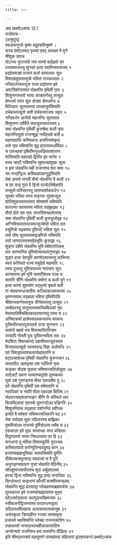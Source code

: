 ```yaml
---
title: ००१

---
```

अथ प्रथमोऽध्यायः 12.1  
राजोवाच -  
(अनुष्टुप्)  
स्वधामानुगते कृष्ण यदुवंशविभूषणे ।  
कस्य वंशोऽभवत् पृथ्व्यां एतद् आचक्ष्व मे मुने  
श्रीशुक उवाच  
योऽन्त्यः पुरञ्जयो नाम भाव्यो बार्हद्रथो नृप  
तस्यामात्यस्तु शुनको हत्वा स्वामिनमात्मजम् १  
प्रद्योतसञ्ज्ञं राजानं कर्ता यत्पालकः सुतः  
विशाखयूपस्तत्पुत्रो भविता राजकस्ततः २  
नन्दिवर्धनस्तत्पुत्रः पञ्च प्रद्योतना इमे  
अष्टत्रिंशोत्तरशतं भोक्ष्यन्ति पृथिवीं नृपाः ३  
शिशुनागस्ततो भाव्यः काकवर्णस्तु तत्सुतः  
क्षेमधर्मा तस्य सुतः क्षेत्रज्ञः क्षेमधर्मजः ४  
विधिसारः सुतस्तस्या जातशत्रुर्भविष्यति  
दर्भकस्तत्सुतो भावी दर्भकस्याजयः स्मृतः ५  
नन्दिवर्धन आजेयो महानन्दिः सुतस्ततः  
शिशुनागा दशैवैते सष्ट्युत्तरशतत्रयम् ६  
समा भोक्ष्यन्ति पृथिवीं कुरुश्रेष्ठ कलौ नृपाः  
महानन्दिसुतो राजन्शूद्रा गर्भोद्भवो बली ७  
महापद्मपतिः कश्चिन्नन्दः क्षत्रविनाशकृत्  
ततो नृपा भविष्यन्ति शूद्र प्रायास्त्वधार्मिकाः ८  
स एकच्छत्रां पृथिवीमनुल्लङ्घितशासनः  
शासिष्यति महापद्मो द्वितीय इव भार्गवः ९  
तस्य चाष्टौ भविष्यन्ति सुमाल्यप्रमुखाः सुताः  
य इमां भोक्ष्यन्ति महीं राजानश्च शतं समाः १०  
नव नन्दान्द्विजः कश्चित्प्रपन्नानुद्धरिष्यति  
तेषां अभावे जगतीं मौर्या भोक्ष्यन्ति वै कलौ ११  
स एव चन्द्र गुप्तं वै द्विजो राज्येऽभिषेक्ष्यति  
तत्सुतो वारिसारस्तु ततश्चाशोकवर्धनः १२  
सुयशा भविता तस्य सङ्गतः सुयशःसुतः  
शालिशूकस्ततस्तस्य सोमशर्मा भविष्यति  
शतधन्वा ततस्तस्य भविता तद्बृहद्रथः १३  
मौर्या ह्येते दश नृपाः सप्तत्रिंशच्छतोत्तरम्  
समा भोक्ष्यन्ति पृथिवीं कलौ कुरुकुलोद्वह १४  
अग्निमित्रस्ततस्तस्मात्सुज्येष्ठो भविता ततः  
वसुमित्रो भद्रकश्च पुलिन्दो भविता सुतः १५  
ततो घोषः सुतस्तस्माद्वज्रमित्रो भविष्यति  
ततो भागवतस्तस्माद्देवभूतिः कुरूद्वह १६  
शुङ्गा दशैते भोक्ष्यन्ति भूमिं वर्षशताधिकम्  
ततः काण्वानियं भूमिर्यास्यत्यल्पगुणान्नृप १७  
शुङ्गं हत्वा देवभूतिं काण्वोऽमात्यस्तु कामिनम्  
स्वयं करिष्यते राज्यं वसुदेवो महामतिः १८  
तस्य पुत्रस्तु भूमित्रस्तस्य नारायणः सुतः  
काण्वायना इमे भूमिं चत्वारिंशच्च पञ्च च  
शतानि त्रीणि भोक्ष्यन्ति वर्षाणां च कलौ युगे १९  
हत्वा काण्वं सुशर्माणं तद्भृत्यो वृषलो बली  
गां भोक्ष्यत्यन्ध्रजातीयः कञ्चित्कालमसत्तमः २०  
कृष्णनामाथ तद्भ्राता भविता पृथिवीपतिः  
श्रीशान्तकर्णस्तत्पुत्रः पौर्णमासस्तु तत्सुतः २१  
लम्बोदरस्तु तत्पुत्रस्तस्माच्चिबिलको नृपः  
मेघस्वातिश्चिबिलकादटमानस्तु तस्य च २२  
अनिष्टकर्मा हालेयस्तलकस्तस्य चात्मजः  
पुरीषभीरुस्तत्पुत्रस्ततो राजा सुनन्दनः २३  
चकोरो बहवो यत्र शिवस्वातिररिन्दमः  
तस्यापि गोमती पुत्रः पुरीमान्भविता ततः २४  
मेदशिराः शिवस्कन्दो यज्ञश्रीस्तत्सुतस्ततः  
विजयस्तत्सुतो भाव्यश्चन्द्र विज्ञः सलोमधिः २५  
एते त्रिंशन्नृपतयश्चत्वार्यब्दशतानि च  
षट्पञ्चाशच्च पृथिवीं भोक्ष्यन्ति कुरुनन्दन २६  
सप्ताभीरा आवभृत्या दश गर्दभिनो नृपाः  
कङ्काः षोडश भूपाला भविष्यन्त्यतिलोलुपाः २७  
ततोऽष्टौ यवना भाव्याश्चतुर्दश तुरुष्ककाः  
भूयो दश गुरुण्डाश्च मौला एकादशैव तु २८  
एते भोक्ष्यन्ति पृथिवीं दश वर्षशतानि च  
नवाधिकां च नवतिं मौला एकादश क्षितिम् २९  
भोक्ष्यन्त्यब्दशतान्यङ्ग त्रीणि तैः संस्थिते ततः  
किलकिलायां नृपतयो भूतनन्दोऽथ वङ्गिरिः ३०  
शिशुनन्दिश्च तद्भ्राता यशोनन्दिः प्रवीरकः  
इत्येते वै वर्षशतं भविष्यन्त्यधिकानि षट् ३१  
तेषां त्रयोदश सुता भवितारश्च बाह्लिकाः  
पुष्पमित्रोऽथ राजन्यो दुर्मित्रोऽस्य तथैव च ३२  
एककाला इमे भूपाः सप्तान्ध्राः सप्त कौशलाः  
विदूरपतयो भाव्या निषधास्तत एव हि ३३  
मागधानां तु भविता विश्वस्फूर्जिः पुरञ्जयः  
करिष्यत्यपरो वर्णान्पुलिन्दयदुमद्र कान् ३४  
प्रजाश्चाब्रह्मभूयिष्ठाः स्थापयिष्यति दुर्मतिः  
वीर्यवान्क्षत्रमुत्साद्य पद्मवत्यां स वै पुरि  
अनुगङ्गमाप्रयागं गुप्तां भोक्ष्यति मेदिनीम् ३५  
सौराष्ट्रावन्त्याभीराश्च शूरा अर्बुदमालवाः  
व्रात्या द्विजा भविष्यन्ति शूद्र प्राया जनाधिपाः ३६  
सिन्धोस्तटं चन्द्रभागां कौन्तीं काश्मीरमण्डलम्  
भोक्ष्यन्ति शूद्रा व्रात्याद्या म्लेच्छाश्चाब्रह्मवर्चसः ३७  
तुल्यकाला इमे राजन्म्लेच्छप्रायाश्च भूभृतः  
एतेऽधर्मानृतपराः फल्गुदास्तीव्रमन्यवः ३८  
स्त्रीबालगोद्विजघ्नाश्च परदारधनादृताः  
उदितास्तमितप्राया अल्पसत्त्वाल्पकायुषः ३९  
असंस्कृताः क्रियाहीना रजसा तमसावृताः  
प्रजास्ते भक्षयिष्यन्ति म्लेच्छा राजन्यरूपिणः ४०  
तन्नाथास्ते जनपदास्तच्छीलाचारवादिनः  
अन्योन्यतो राजभिश्च क्षयं यास्यन्ति पीडिताः ४१  
इति श्रीमद्भागवते महापुराणे पारमहंस्यां संहितायां द्वादशस्कन्धे प्रथमोऽध्यायः